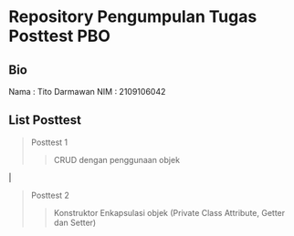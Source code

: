 # Repository Pengumpulan Tugas Posttest PBO

## Bio

Nama : Tito Darmawan
NIM  : 2109106042

## List Posttest

> Posttest 1
>> CRUD dengan penggunaan objek

|

> Posttest 2
>> Konstruktor
>> Enkapsulasi objek (Private Class Attribute, Getter dan Setter)
